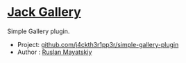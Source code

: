 # [Jack Gallery](https://github.com/j4ckth3r1pp3r)

Simple Gallery plugin.

* Project: [github.com/j4ckth3r1pp3r/simple-gallery-plugin](https://github.com/j4ckth3r1pp3r/simple-gallery-plugin)
* Author : [Ruslan Mayatskiy](http://vk.com/j4ck_th3_r1pp3r)
